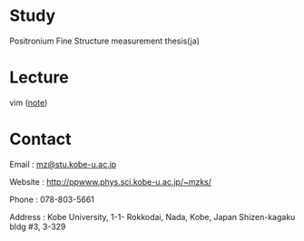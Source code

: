 # Study

Positronium Fine Structure measurement thesis(ja)

# Lecture

vim ([note](vim.md))

# Contact

Email : mz@stu.kobe-u.ac.jp

Website : http://ppwww.phys.sci.kobe-u.ac.jp/~mzks/

Phone : 078-803-5661

Address : Kobe University, 1-1- Rokkodai, Nada, Kobe, Japan Shizen-kagaku bldg #3, 3-329
